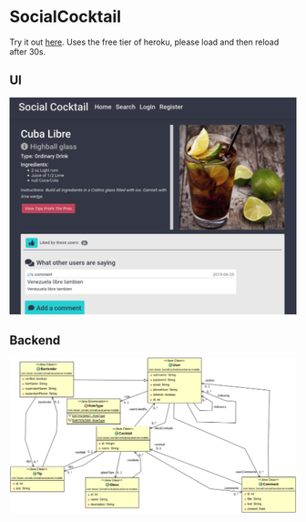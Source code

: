 # SocialCocktail
Try it out [here](http://socialcocktail.herokuapp.com/).
Uses the free tier of heroku, please load and then reload after 30s.

## UI
![Cocktail Page](assets/cocktail_page.png)

## Backend
![Design](assets/socialcocktail_diagram.png)